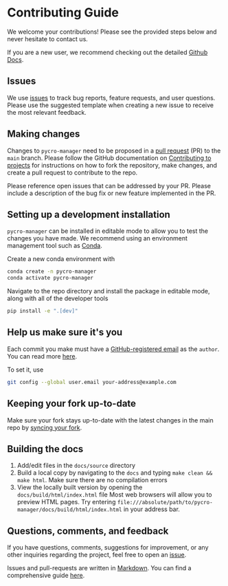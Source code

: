 # Contributing Guide

We welcome your contributions! Please see the provided steps below and never hesitate to contact us.

If you are a new user, we recommend checking out the detailed [Github Docs](https://docs.github.com/).

## Issues

We use [issues](https://github.com/micro-manager/pycro-manager/issues) to track bug reports, feature requests, and user questions. Please use the suggested template when creating a new issue to receive the most relevant feedback.

## Making changes

Changes to `pycro-manager` need to be proposed in a [pull request](https://github.com/micro-manager/pycro-manager/pulls) (PR) to the `main` branch. Please follow the GitHub documentation on [Contributing to projects](https://docs.github.com/en/get-started/quickstart/contributing-to-projects?tool=webui) for instructions on how to fork the repository, make changes, and create a pull request to contribute to the repo.

Please reference open issues that can be addressed by your PR. Please include a description of the bug fix or new feature implemented in the PR.

## Setting up a development installation

`pycro-manager` can be installed in editable mode to allow you to test the changes you have made. We recommend using an environment management tool such as [Conda](https://github.com/conda/conda).

Create a new conda environment with

```sh
conda create -n pycro-manager
conda activate pycro-manager
```

Navigate to the repo directory and install the package in editable mode, along with all of the developer tools

```sh
pip install -e ".[dev]"
```

## Help us make sure it's you

Each commit you make must have a [GitHub-registered email](https://github.com/settings/emails)
as the `author`. You can read more [here](https://help.github.com/en/github/setting-up-and-managing-your-github-user-account/setting-your-commit-email-address).

To set it, use 

```sh
git config --global user.email your-address@example.com
```

## Keeping your fork up-to-date

Make sure your fork stays up-to-date with the latest changes in the main repo by [syncing your fork](https://docs.github.com/en/pull-requests/collaborating-with-pull-requests/working-with-forks/syncing-a-fork).

## Building the docs

1) Add/edit files in the `docs/source` directory
2) Build a local copy by navigating to the `docs` and typing `make clean && make html`. Make sure there are no compilation errors
3) View the locally built version by opening the `docs/build/html/index.html` file
Most web browsers will allow you to preview HTML pages.
Try entering `file:///absolute/path/to/pycro-manager/docs/build/html/index.html` in your address bar.

## Questions, comments, and feedback

If you have questions, comments, suggestions for improvement, or any other inquiries
regarding the project, feel free to open an [issue](https://github.com/micro-manager/pycro-manager/issues).

Issues and pull-requests are written in [Markdown](https://guides.github.com/features/mastering-markdown/#what). You can find a comprehensive guide [here](https://guides.github.com/features/mastering-markdown/#syntax).
